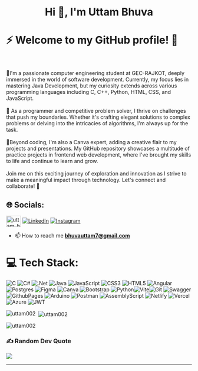<h1 align="center">Hi 👋, I'm Uttam Bhuva</h1>

# ⚡ Welcome to my GitHub profile! 🚀
<br><br>🔭I'm a passionate computer engineering student at GEC-RAJKOT, deeply immersed in the world of software development. Currently, my focus lies in mastering Java Development, but my curiosity extends across various programming languages including C, C++, Python, HTML, CSS, and JavaScript.<br><br>🤝 As a programmer and competitive problem solver, I thrive on challenges that push my boundaries. Whether it's crafting elegant solutions to complex problems or delving into the intricacies of algorithms, I'm always up for the task.<br><br>🌱Beyond coding, I'm also a Canva expert, adding a creative flair to my projects and presentations. My GitHub repository showcases a multitude of practice projects in frontend web development, where I've brought my skills to life and continue to learn and grow.<br><br>Join me on this exciting journey of exploration and innovation as I strive to make a meaningful impact through technology. Let's connect and collaborate! 🌟


## 🌐 Socials:
<a href="https://www.leetcode.com/uttam_bhuva" target="blank"><img align="center" src="https://raw.githubusercontent.com/rahuldkjain/github-profile-readme-generator/master/src/images/icons/Social/leet-code.svg" alt="uttam_bhuva" height="30" width="40" /></a>
[![LinkedIn](https://img.shields.io/badge/LinkedIn-%230077B5.svg?logo=linkedin&logoColor=white)](https://linkedin.com/in/https://www.linkedin.com/in/uttam-bhuva-6a838524a/) [![Instagram](https://img.shields.io/badge/Instagram-%23E4405F.svg?logo=Instagram&logoColor=white)](https://instagram.com/uttam2634) 
- 📫 How to reach me **bhuvauttam7@gmail.com**

# 💻 Tech Stack:
![C](https://img.shields.io/badge/c-%2300599C.svg?style=plastic&logo=c&logoColor=white) ![C#](https://img.shields.io/badge/c%23-%23239120.svg?style=plastic&logo=csharp&logoColor=white) ![.Net](https://img.shields.io/badge/.NET-5C2D91?style=plastic&logo=.net&logoColor=white) ![Java](https://img.shields.io/badge/java-%23ED8B00.svg?style=plastic&logo=openjdk&logoColor=white) ![JavaScript](https://img.shields.io/badge/javascript-%23323330.svg?style=plastic&logo=javascript&logoColor=%23F7DF1E) ![CSS3](https://img.shields.io/badge/css3-%231572B6.svg?style=plastic&logo=css3&logoColor=white) ![HTML5](https://img.shields.io/badge/html5-%23E34F26.svg?style=plastic&logo=html5&logoColor=white) ![Angular](https://img.shields.io/badge/angular-%23DD0031.svg?style=plastic&logo=angular&logoColor=white) ![Postgres](https://img.shields.io/badge/postgres-%23316192.svg?style=plastic&logo=postgresql&logoColor=white) ![Figma](https://img.shields.io/badge/figma-%23F24E1E.svg?style=plastic&logo=figma&logoColor=white) ![Canva](https://img.shields.io/badge/Canva-%2300C4CC.svg?style=plastic&logo=Canva&logoColor=white) ![Bootstrap](https://img.shields.io/badge/bootstrap-%238511FA.svg?style=plastic&logo=bootstrap&logoColor=white) ![Python](https://img.shields.io/badge/python-3670A0?style=plastic&logo=python&logoColor=ffdd54)![Vite](https://img.shields.io/badge/vite-%23646CFF.svg?style=plastic&logo=vite&logoColor=white)![Git](https://img.shields.io/badge/git-%23F05033.svg?style=plastic&logo=git&logoColor=white) ![Swagger](https://img.shields.io/badge/-Swagger-%23Clojure?style=plastic&logo=swagger&logoColor=white) ![GithubPages](https://img.shields.io/badge/github%20pages-121013?style=plastic&logo=github&logoColor=white) ![Arduino](https://img.shields.io/badge/-Arduino-00979D?style=plastic&logo=Arduino&logoColor=white) ![Postman](https://img.shields.io/badge/Postman-FF6C37?style=plastic&logo=postman&logoColor=white) ![AssemblyScript](https://img.shields.io/badge/assembly%20script-%23000000.svg?style=plastic&logo=assemblyscript&logoColor=white) ![Netlify](https://img.shields.io/badge/netlify-%23000000.svg?style=plastic&logo=netlify&logoColor=#00C7B7) ![Vercel](https://img.shields.io/badge/vercel-%23000000.svg?style=plastic&logo=vercel&logoColor=white) ![Azure](https://img.shields.io/badge/azure-%230072C6.svg?style=plastic&logo=microsoftazure&logoColor=white) ![JWT](https://img.shields.io/badge/JWT-black?style=plastic&logo=JSON%20web%20tokens) 
<p><img align="left" src="https://github-readme-stats.vercel.app/api/top-langs?username=uttam002&show_icons=true&locale=en&layout=compact" alt="uttam002" /></p>

<p>&nbsp;<img align="center" src="https://github-readme-stats.vercel.app/api?username=uttam002&show_icons=true&locale=en" alt="uttam002" /></p>

<p><img align="center" src="https://github-readme-streak-stats.herokuapp.com/?user=uttam002&" alt="uttam002" /></p>

### ✍️ Random Dev Quote
![](https://quotes-github-readme.vercel.app/api?type=horizontal&theme=gruvbox)


<!-- ### 😂 Random Dev Meme -->
<!-- img src='https://randommeme-five.vercel.app/' style="height: 400px;"/ -->

---
